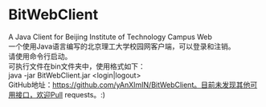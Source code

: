 # BitWebClient
A Java Client for Beijing Institute of Technology Campus Web   
一个使用Java语言编写的北京理工大学校园网客户端，可以登录和注销。  
请使用命令行启动。  
可执行文件在bin文件夹中，使用格式如下：  
java -jar BitWebClient.jar <login|logout> <username> <password>  
GitHub地址：https://github.com/yAnXImIN/BitWebClient。目前未发现其他可用接口，欢迎Pull requests。:)  
